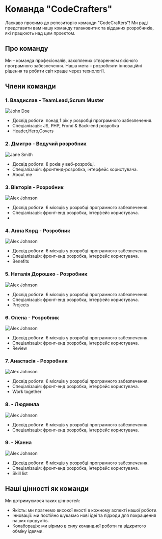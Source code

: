# Команда "CodeCrafters"

Ласкаво просимо до репозиторію команди "CodeCrafters"! Ми раді представити вам нашу команду талановитих та відданих розробників, які працюють над цим проектом.

## Про команду

Ми – команда професіоналів, захоплених створенням якісного програмного забезпечення. Наша мета – розробляти інноваційні рішення та робити світ краще через технології.

## Члени команди

### 1. Владислав - TeamLead,Scrum Muster
![John Doe](https://example.com/johndoe.png)
- Досвід роботи: понад 1 рік у розробці програмного забезпечення.
- Спеціалізація: JS, PHP, Frond & Back-end розробка
- Header,Hero,Covers

### 2. Дмитро - Ведучий розробник
![Jane Smith](https://example.com/janesmith.png)
- Досвід роботи: 8 років у веб-розробці.
- Спеціалізація: фронтенд-розробка, інтерфейс користувача.
- About me

### 3. Вікторія - Розробник
![Alex Johnson](https://example.com/alexjohnson.png)
- Досвід роботи: 6 місяців у розробці програмного забезпечення.
- Спеціалізація: фронт-енд розробка, інтерфейс користувача.
-

### 4. Анна Корд - Розробник
![Alex Johnson](https://example.com/alexjohnson.png)
- Досвід роботи: 6 місяців у розробці програмного забезпечення.
- Спеціалізація: фронт-енд розробка, інтерфейс користувача.
- Benefits

### 5. Наталія Дорошко - Розробник
![Alex Johnson](https://example.com/alexjohnson.png)
- Досвід роботи: 6 місяців у розробці програмного забезпечення.
- Спеціалізація: фронт-енд розробка, інтерфейс користувача.
- Projects

### 6. Олена - Розробник
![Alex Johnson](https://example.com/alexjohnson.png)
- Досвід роботи: 6 місяців у розробці програмного забезпечення.
- Спеціалізація: фронт-енд розробка, інтерфейс користувача.
- Review

### 7. Анастасія - Розробник
![Alex Johnson](https://example.com/alexjohnson.png)
- Досвід роботи: 6 місяців у розробці програмного забезпечення.
- Спеціалізація: фронт-енд розробка, інтерфейс користувача.
- Work together

### 8. - Людмила
![Alex Johnson](https://example.com/alexjohnson.png)
- Досвід роботи: 6 місяців у розробці програмного забезпечення.
- Спеціалізація: фронт-енд розробка, інтерфейс користувача.

### 9. - Жанна
![Alex Johnson](https://example.com/alexjohnson.png)
- Досвід роботи: 6 місяців у розробці програмного забезпечення.
- Спеціалізація: фронт-енд розробка, інтерфейс користувача.
- Skill list


## Наші цінності як команди

Ми дотримуємося таких цінностей:

- Якість: ми прагнемо високої якості в кожному аспекті нашої роботи.
- Інновації: ми постійно шукаємо нові ідеї та підходи для покращення наших продуктів.
- Колаборація: ми віримо в силу командної роботи та відкритого обміну ідеями.
